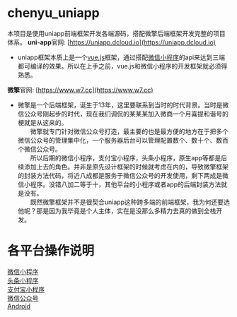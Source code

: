 # chenyu_uniapp

本项目是使用uniapp前端框架开发各端源码，搭配微擎后端框架开发完整的项目体系。
**uni-app**官网: [https://uniapp.dcloud.io](https://uniapp.dcloud.io)
* uniapp框架本质上是一个[vue.js](https://cn.vuejs.org)框架，通过搭配[微信小程序](https://developers.weixin.qq.com/miniprogram/dev/framework/)的api来达到三端都可编译的效果。所以在上手之前，vue.js和微信小程序的开发框架就必须得熟悉。

**微擎**官网: [https://www.w7.cc](https://www.w7.cc)
* 微擎是一个后端框架，诞生于13年，这里要联系到当时的时代背景。当时是微信公众号刚起步的时代，现在我们调侃的某某某加入微商一个月喜提和谐号的梗就是从这来的。<br>
&emsp;&emsp;微擎就专门针对微信公众号打造，最主要的也是最方便的地方在于把多个微信公众号的管理集中化，一个服务器后台可以管理配置数个、数十个、数百个微信公众号。<br>
&emsp;&emsp;所以后期的微信小程序，支付宝小程序，头条小程序，原生app等都是后续添加上去的角色。并非是原先设计框架的时候就考虑在内的，导致微擎框架的封装方法代码，将近八成都是服务于微信公众号的开发使用，剩下两成是微信小程序。没错八加二等于十，其他平台的小程序或者app的后端封装方法就是没有。<br>
&emsp;&emsp;既然微擎框架并不是很契合uniapp这种跨多端的前端框架，我为何还要选他呢？那是因为我毕竟是个人主体，实在是没那么多精力去真的做到全栈开发。

# 各平台操作说明
[微信小程序](/branch_doc/mp_weixin.md)<br>
[头条小程序](/branch_doc/mp_toutiao.md)<br>
[支付宝小程序](/branch_doc/mp_alipay.md)<br>
[微信公众号](/branch_doc/h5_weixin.md)<br>
[Android](/branch_doc/app_android.md)
